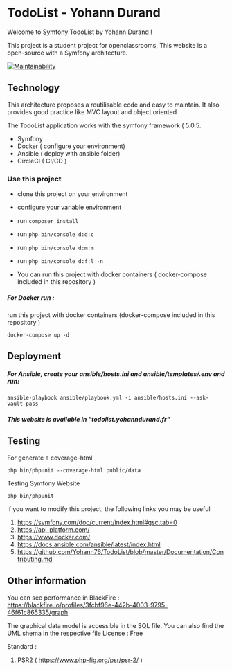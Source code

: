 # TodoList - Yohann Durand 

Welcome to Symfony TodoList by Yohann Durand !

This project is a student project for openclassrooms,
This website is a open-source with a Symfony architecture.

[![Maintainability](https://api.codeclimate.com/v1/badges/f14ebc3c1687483cb36e/maintainability)](https://codeclimate.com/github/Yohann76/TodoList/maintainability)

## Technology 

This architecture proposes a reutilisable code and easy to maintain. It also provides good practice like MVC layout and object oriented

The TodoList application works with the symfony framework ( 5.0.5.

- Symfony
- Docker ( configure your environment)
- Ansible ( deploy with ansible folder)
- CircleCI ( CI/CD )

### Use this project 

-  clone this project on your environment 
-  configure your variable environment
-  run `composer install`
-  run `php bin/console d:d:c`
-  run `php bin/console d:m:m`
-  run `php bin/console d:f:l -n`

-  You can run this project with docker containers ( docker-compose included in this repository )

##### For Docker run :
run this project with docker containers (docker-compose included in this repository )
```
docker-compose up -d
```
## Deployment

##### For Ansible, create your ansible/hosts.ini and ansible/templates/.env and run:
```
ansible-playbook ansible/playbook.yml -i ansible/hosts.ini --ask-vault-pass
```

##### This website is available in "todolist.yohanndurand.fr" 

## Testing 
For generate a coverage-html
```
php bin/phpunit --coverage-html public/data 
```
Testing Symfony Website
```
php bin/phpunit
```


if you want to modify this project,
the following links you may be useful

1. https://symfony.com/doc/current/index.html#gsc.tab=0
2. https://api-platform.com/
3. https://www.docker.com/
4. https://docs.ansible.com/ansible/latest/index.html
5. https://github.com/Yohann76/TodoList/blob/master/Documentation/Contributing.md

## Other information 

You can see performance in BlackFire : 
https://blackfire.io/profiles/3fcbf96e-442b-4003-9795-46f61c865335/graph

The graphical data model is accessible in the SQL file. You can also find the UML shema in the respective file
License : Free

Standard :
1. PSR2 ( https://www.php-fig.org/psr/psr-2/ )







